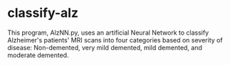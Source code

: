 # classify-alz
This program, AlzNN.py, uses an artificial Neural Network to classify Alzheimer's patients' MRI scans into four categories based on severity of disease: Non-demented, very mild demented, mild demented, and moderate demented.

